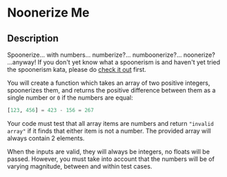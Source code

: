 # Noonerize Me

## Description

Spoonerize... with numbers... numberize?... numboonerize?... noonerize? ...anyway! If you don't yet know what a spoonerism is and haven't yet tried the spoonerism kata, please do [check it out](https://github.com/estraviz/codewars/tree/master/7_kyu/Spoonerize%20Me) first.

You will create a function which takes an array of two positive integers, spoonerizes them, and returns the positive difference between them as a single number or `0` if the numbers are equal:

```python
[123, 456] = 423 - 156 = 267
```

Your code must test that all array items are numbers and return `"invalid array"` if it finds that either item is not a number. The provided array will always contain 2 elements.

When the inputs are valid, they will always be integers, no floats will be passed. However, you must take into account that the numbers will be of varying magnitude, between and within test cases.